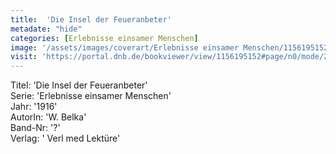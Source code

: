 ```yaml
---
title:  'Die Insel der Feueranbeter'
metadate: "hide"
categories: [Erlebnisse einsamer Menschen]
image: '/assets/images/coverart/Erlebnisse einsamer Menschen/1156195152_00000010.jpg'
visit: 'https://portal.dnb.de/bookviewer/view/1156195152#page/n0/mode/2up'
---
```

Titel: 'Die Insel der Feueranbeter' <br>
Serie: 'Erlebnisse einsamer Menschen' <br>
Jahr: '1916' <br>
AutorIn: 'W. Belka' <br>
Band-Nr: '?' <br>
Verlag: ' Verl med Lektüre'